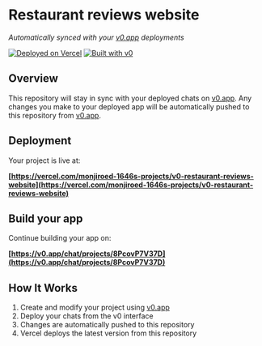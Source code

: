 # Restaurant reviews website

*Automatically synced with your [v0.app](https://v0.app) deployments*

[![Deployed on Vercel](https://img.shields.io/badge/Deployed%20on-Vercel-black?style=for-the-badge&logo=vercel)](https://vercel.com/monjiroed-1646s-projects/v0-restaurant-reviews-website)
[![Built with v0](https://img.shields.io/badge/Built%20with-v0.app-black?style=for-the-badge)](https://v0.app/chat/projects/8PcovP7V37D)

## Overview

This repository will stay in sync with your deployed chats on [v0.app](https://v0.app).
Any changes you make to your deployed app will be automatically pushed to this repository from [v0.app](https://v0.app).

## Deployment

Your project is live at:

**[https://vercel.com/monjiroed-1646s-projects/v0-restaurant-reviews-website](https://vercel.com/monjiroed-1646s-projects/v0-restaurant-reviews-website)**

## Build your app

Continue building your app on:

**[https://v0.app/chat/projects/8PcovP7V37D](https://v0.app/chat/projects/8PcovP7V37D)**

## How It Works

1. Create and modify your project using [v0.app](https://v0.app)
2. Deploy your chats from the v0 interface
3. Changes are automatically pushed to this repository
4. Vercel deploys the latest version from this repository